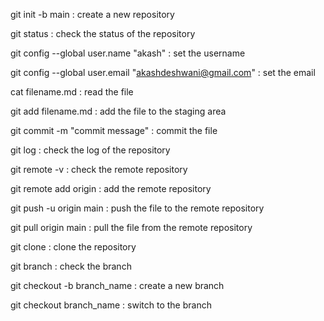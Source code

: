 git init -b main : create a new repository

git status : check the status of the repository

git config --global user.name "akash" : set the username

git config --global user.email "akashdeshwani@gmail.com" : set the email

cat filename.md : read the file

git add filename.md : add the file to the staging area

git commit -m "commit message" : commit the file

git log : check the log of the repository

git remote -v : check the remote repository

git remote add origin : add the remote repository

git push -u origin main : push the file to the remote repository

git pull origin main : pull the file from the remote repository

git clone : clone the repository

git branch : check the branch

git checkout -b branch_name : create a new branch

git checkout branch_name : switch to the branch
